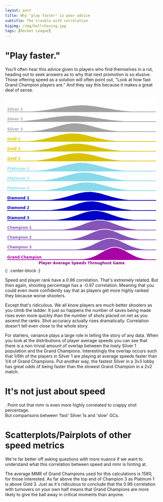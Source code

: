 ```yaml
---
layout: post
title: Why "play faster" is poor advice
subtitle: The trouble with correlation
bigimg: /img/ballchasing.jpg
tags: [Rocket League]
---
```


# "Play faster."
You'll often hear this advice given to players who find themselves in a rut, heading out to seek answers as to why that next promotion is so elusive. Those offering speed as a solution will often point out, "Look at how fast Grand Champion players are." And they say this because it makes a great deal of sense.

![Graph](/img/speeds.png){: .center-block :}

Speed and player rank have a _0.96_ correlation. That's extremely related. But then again, shooting percentage has a -0.97 correlation. Meaning that you could even more confidently say that as players get more highly ranked they because worse shooters.  

Except that's ridiculous. We all know players are much better shooters as you climb the ladder. It just so happens the number of saves being made rises even more quickly than the number of shots placed on net as you ascend the ranks. Shot accuracy actually rises dramatically. Correlation doesn't tell even close to the whole story. 

For starters, variance plays a large role in telling the story of any data. When you look at the distributions of player average speeds you can see that there is a non-trivial amount of overlap between the lowly Silver 1 population and the Grand Champions. Interestingly the overlap occurs such that 1/6th of the players in Silver 1 are playing at average speeds faster than 1/4 of Grand Champions. Put another way, the fastest Silver in a 3v3 lobby has great odds of being faster than the slowest Grand Champion in a 2v2 match.


# It's not just about speed
. Point out that mmr is even more highly correlated to crappy shot percentage.  
But comparisons between 'fast' Silver 1s and 'slow' GCs.

# Scatterplots/Pairplots of other speed metrics
We're far better off asking questions with more nuance if we want to understand what this correlation between speed and mmr is hinting at.

The average MMR of Grand Champions used for this calculations is 1580, for those interested. As far above the top end of Champion 3 as Platinum 1 is above Gold 3.  Just as it's ridiculous to conclude that the 0.99 correlation with turnovers on your own half means that Grand Champions are more likely to give the ball away in critical moments than anyone.

